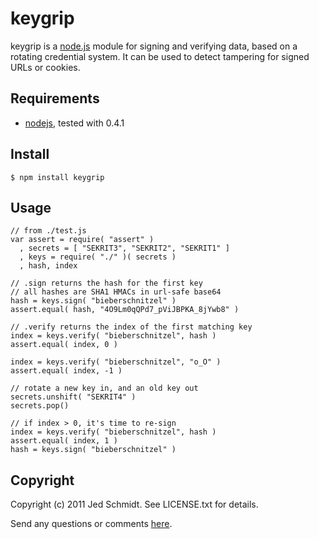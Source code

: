 keygrip
=======

keygrip is a [node.js](http://nodejs.org/) module for signing and verifying data, based on a rotating credential system. It can be used to detect tampering for signed URLs or cookies.

## Requirements

* [nodejs](http://nodejs.org/), tested with 0.4.1

## Install

    $ npm install keygrip
    
## Usage

    // from ./test.js
    var assert = require( "assert" )
      , secrets = [ "SEKRIT3", "SEKRIT2", "SEKRIT1" ]
      , keys = require( "./" )( secrets )
      , hash, index
    
    // .sign returns the hash for the first key
    // all hashes are SHA1 HMACs in url-safe base64
    hash = keys.sign( "bieberschnitzel" )
    assert.equal( hash, "4O9Lm0qQPd7_pViJBPKA_8jYwb8" )
    
    // .verify returns the index of the first matching key
    index = keys.verify( "bieberschnitzel", hash )
    assert.equal( index, 0 )
    
    index = keys.verify( "bieberschnitzel", "o_O" )
    assert.equal( index, -1 )
    
    // rotate a new key in, and an old key out
    secrets.unshift( "SEKRIT4" )
    secrets.pop()
    
    // if index > 0, it's time to re-sign
    index = keys.verify( "bieberschnitzel", hash )
    assert.equal( index, 1 )
    hash = keys.sign( "bieberschnitzel" )

Copyright
---------

Copyright (c) 2011 Jed Schmidt. See LICENSE.txt for details.

Send any questions or comments [here](http://twitter.com/jedschmidt).
